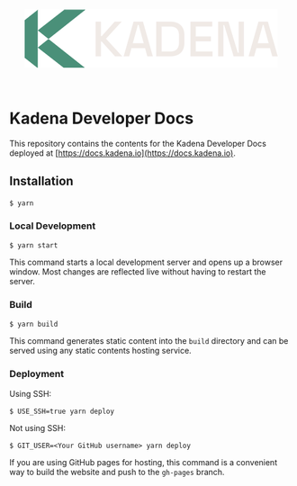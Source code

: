 <div align="center">
     <img src="static/img/kadena-github-view.png">
</div>

<p>&nbsp;</p>

# Kadena Developer Docs

This repository contains the contents for the Kadena Developer Docs deployed at [https://docs.kadena.io](https://docs.kadena.io).

## Installation

```
$ yarn
```

### Local Development

```
$ yarn start
```

This command starts a local development server and opens up a browser window. Most changes are reflected live without having to restart the server.

### Build

```
$ yarn build
```

This command generates static content into the `build` directory and can be served using any static contents hosting service.

### Deployment

Using SSH:

```
$ USE_SSH=true yarn deploy
```

Not using SSH:

```
$ GIT_USER=<Your GitHub username> yarn deploy
```

If you are using GitHub pages for hosting, this command is a convenient way to build the website and push to the `gh-pages` branch.
